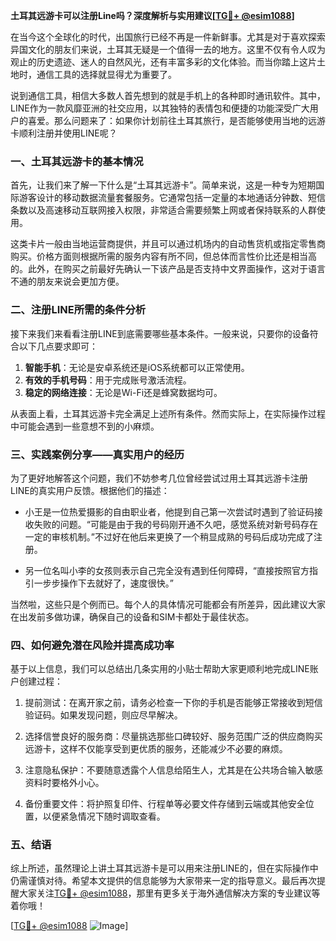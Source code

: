 **土耳其远游卡可以注册Line吗？深度解析与实用建议[[TG💪+ @esim1088](https://t.me/s/esim1088)]**

在当今这个全球化的时代，出国旅行已经不再是一件新鲜事。尤其是对于喜欢探索异国文化的朋友们来说，土耳其无疑是一个值得一去的地方。这里不仅有令人叹为观止的历史遗迹、迷人的自然风光，还有丰富多彩的文化体验。而当你踏上这片土地时，通信工具的选择就显得尤为重要了。

说到通信工具，相信大多数人首先想到的就是手机上的各种即时通讯软件。其中，LINE作为一款风靡亚洲的社交应用，以其独特的表情包和便捷的功能深受广大用户的喜爱。那么问题来了：如果你计划前往土耳其旅行，是否能够使用当地的远游卡顺利注册并使用LINE呢？

### 一、土耳其远游卡的基本情况

首先，让我们来了解一下什么是“土耳其远游卡”。简单来说，这是一种专为短期国际游客设计的移动数据流量套餐服务。它通常包括一定量的本地通话分钟数、短信条数以及高速移动互联网接入权限，非常适合需要频繁上网或者保持联系的人群使用。

这类卡片一般由当地运营商提供，并且可以通过机场内的自动售货机或指定零售商购买。价格方面则根据所需的服务内容有所不同，但总体而言性价比还是相当高的。此外，在购买之前最好先确认一下该产品是否支持中文界面操作，这对于语言不通的朋友来说会更加方便。

### 二、注册LINE所需的条件分析

接下来我们来看看注册LINE到底需要哪些基本条件。一般来说，只要你的设备符合以下几点要求即可：

1. **智能手机**：无论是安卓系统还是iOS系统都可以正常使用。
2. **有效的手机号码**：用于完成账号激活流程。
3. **稳定的网络连接**：无论是Wi-Fi还是蜂窝数据均可。

从表面上看，土耳其远游卡完全满足上述所有条件。然而实际上，在实际操作过程中可能会遇到一些意想不到的小麻烦。

### 三、实践案例分享——真实用户的经历

为了更好地解答这个问题，我们不妨参考几位曾经尝试过用土耳其远游卡注册LINE的真实用户反馈。根据他们的描述：

- 小王是一位热爱摄影的自由职业者，他提到自己第一次尝试时遇到了验证码接收失败的问题。“可能是由于我的号码刚开通不久吧，感觉系统对新号码存在一定的审核机制。”不过好在他后来更换了一个稍显成熟的号码后成功完成了注册。
  
- 另一位名叫小李的女孩则表示自己完全没有遇到任何障碍，“直接按照官方指引一步步操作下去就好了，速度很快。”

当然啦，这些只是个例而已。每个人的具体情况可能都会有所差异，因此建议大家在出发前多做功课，确保自己的设备和SIM卡都处于最佳状态。

### 四、如何避免潜在风险并提高成功率

基于以上信息，我们可以总结出几条实用的小贴士帮助大家更顺利地完成LINE账户创建过程：

1. 提前测试：在离开家之前，请务必检查一下你的手机是否能够正常接收到短信验证码。如果发现问题，则应尽早解决。
   
2. 选择信誉良好的服务商：尽量挑选那些口碑较好、服务范围广泛的供应商购买远游卡，这样不仅能享受到更优质的服务，还能减少不必要的麻烦。
    
3. 注意隐私保护：不要随意透露个人信息给陌生人，尤其是在公共场合输入敏感资料时要格外小心。
    
4. 备份重要文件：将护照复印件、行程单等必要文件存储到云端或其他安全位置，以便紧急情况下随时调取查看。

### 五、结语

综上所述，虽然理论上讲土耳其远游卡是可以用来注册LINE的，但在实际操作中仍需谨慎对待。希望本文提供的信息能够为大家带来一定的指导意义。最后再次提醒大家关注[TG💪+ @esim1088](https://t.me/s/esim1088)，那里有更多关于海外通信解决方案的专业建议等着你哦！

[[TG💪+ @esim1088](https://t.me/s/esim1088) ![Image](https://i.postimg.cc/4NQfJmqS/Snipaste-2025-05-13-00-14-12.png)]